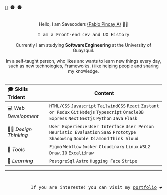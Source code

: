  <p align="left"><b><samp>🔴 🟡 🟢</samp></b></p>
 <br>

 <div align="center">
      Hello, I am Savecoders <a target="blank" href="https://www.linkedin.com/in/pablopincaya/">(Pablo Pincay A)</a> 🧑🏻 <br>
      <br>
      <samp>I am a Front-end dev and UX History<br></samp>
</div>



<div align="center">
   <br>
   Currently I am studying <b>Software Engineering</b> at the University of Guayaquil. <br>
   <br>
   Im a self-taught person, who likes and wants to learn new things every day, such as new technologies, Frameworks. 
   I like helping people and sharing my knowledge.
</div>

<br>

| 🎓 Skills Trident       | Content                                                                                                                                     |
| :---------------------- | ------------------------------------------------------------------------------------------------------------------------------------------- |
| 💻 _Web Development_    | `HTML/CSS` `Javascript` `TailwindCSS` `React` `Zustant or Redux` `Git` `Nodejs` `Typescript` `OracleDB` `Express` `Next` `Nestjs` `Python` `Java` `Flask` |
| 🤌🏻 _Design Thinking_ | `User Experience` `User Interface` `User Person` `Heuristic Evaluation` `SaaS` `Prototype` `Shadowing` `Double Diamond` `Think Aloud`                                                            |
| 🧰 _Tools_              | `Figma` `Webflow` `Docker` `Cloudinary` `Linux` `WSL2` `Draw.IO` `Excalidraw`                                                                          |
| 🧘 _Learning_           | `PostgreSql` `Astro` `Hugging Face` `Stripe`                                                                                      |

<hr/>
<br>


<p align="right"> 
  <samp>If you are interested you can visit my <a href="https://myportfolio-savecoders.vercel.app/es">portfolio</a> ❤</samp>
  <br>
</p>

